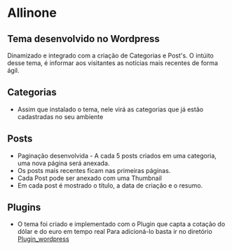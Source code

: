 # Allinone
## Tema desenvolvido no **Wordpress**
Dinamizado e integrado com a criação de Categorias e Post's. 
O intúito desse tema, é informar aos visitantes as notícias mais recentes de forma ágil.

## Categorias
* Assim que instalado o tema, nele virá as categorias que já estão cadastradas no seu ambiente

## Posts
* Paginação desenvolvida - A cada 5 posts criados em uma categoria, uma nova página será anexada. 
* Os posts mais recentes ficam nas primeiras páginas.
* Cada Post pode ser anexado com uma Thumbnail
* Em cada post é mostrado o título, a data de criação e o resumo.

## Plugins
* O tema foi criado e implementado com o Plugin que capta a cotação do dólar e do euro em tempo real
Para adicioná-lo basta ir no diretório [Plugin_wordpress](<https://github.com/giovanef16-sys/Plugin_wordpress>)

